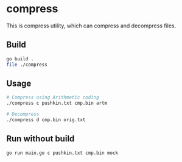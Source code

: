 # compress

This is compress utility, which can compress and decompress files.

## Build

```bash
go build .
file ./compress
```

## Usage

```bash
# Compress using Arithmetic coding 
./compress c pushkin.txt cmp.bin artm

# Decompress
./compress d cmp.bin orig.txt
```

## Run without build
```bash
go run main.go c pushkin.txt cmp.bin mock
```